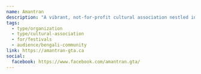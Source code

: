 ```yaml
---
name: Amantran
description: "A vibrant, not-for-profit cultural association nestled in the heart of the Greater Toronto Area, passionately advocating the rich tapestry of Indo-Bengali culture. Amantran's mission is to carve a niche in the Canadian social circle while preserving and celebrating Indian and Bengali heritage through cultural events like Durga Puja, Rabindra Sangeet performances, and authentic Bengali cuisine."
tags:
  - type/organization
  - type/cultural-association
  - for/festivals
  - audience/bengali-community
link: https://amantran-gta.ca
social:
  facebook: https://www.facebook.com/amantran.gta/
---
```


